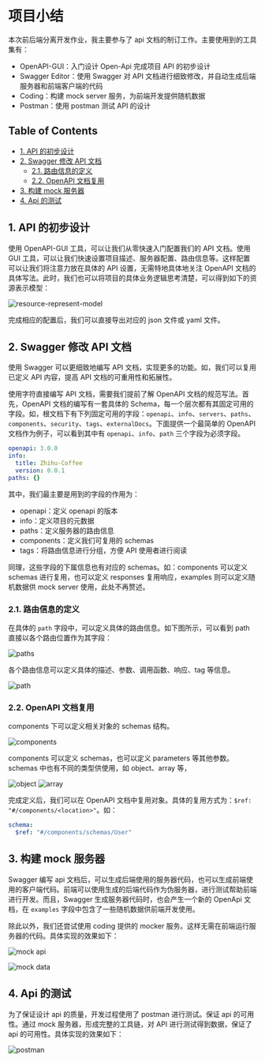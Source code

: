 <!-- omit in toc -->
# 项目小结

本次前后端分离开发作业，我主要参与了 api 文档的制订工作。主要使用到的工具集有：

- OpenAPI-GUI：入门设计 Open-Api 完成项目 API 的初步设计
- Swagger Editor：使用 Swagger 对 API 文档进行细致修改，并自动生成后端服务器和前端客户端的代码
- Coding：构建 mock server 服务，为前端开发提供随机数据
- Postman：使用 postman 测试 API 的设计

<!-- omit in toc -->
## Table of Contents

- [1. API 的初步设计](#1-api-的初步设计)
- [2. Swagger 修改 API 文档](#2-swagger-修改-api-文档)
  - [2.1. 路由信息的定义](#21-路由信息的定义)
  - [2.2. OpenAPI 文档复用](#22-openapi-文档复用)
- [3. 构建 mock 服务器](#3-构建-mock-服务器)
- [4. Api 的测试](#4-api-的测试)

## 1. API 的初步设计

使用 OpenAPI-GUI 工具，可以让我们从零快速入门配置我们的 API 文档。使用 GUI 工具，可以让我们快速设置项目描述、服务器配置、路由信息等。这样配置可以让我们将注意力放在具体的 API 设置，无需特地具体地关注 OpenAPI 文档的具体写法。此时，我们也可以将项目的具体业务逻辑思考清楚，可以得到如下的资源表示模型：

![resource-represent-model](../image/resource-representation-model.png)

完成相应的配置后，我们可以直接导出对应的 json 文件或 yaml 文件。

## 2. Swagger 修改 API 文档

使用 Swagger 可以更细致地编写 API 文档，实现更多的功能。如，我们可以复用已定义 API 内容，提高 API 文档的可重用性和拓展性。  

使用字符直接编写 API 文档，需要我们提前了解 OpenAPI 文档的规范写法。首先，OpenAPI 文档的编写有一套具体的 Schema，每一个层次都有其固定可用的字段。如，根文档下有下列固定可用的字段：`openapi`、`info`、`servers`、`paths`、`components`、`security`、`tags`、`externalDocs`。下面提供一个最简单的 OpenAPI 文档作为例子，可以看到其中有 `openapi`、`info`、`path` 三个字段为必须字段。

```yaml
openapi: 3.0.0
info:
  title: Zhihu-Coffee
  version: 0.0.1
paths: {}
```

其中，我们最主要是用到的字段的作用为：

- openapi：定义 openapi 的版本
- info：定义项目的元数据
- paths：定义服务器的路由信息
- components：定义我们可复用的 schemas
- tags：将路由信息进行分组，方便 API 使用者进行阅读

同理，这些字段的下属信息也有对应的 schemas。如：components 可以定义 schemas 进行复用，也可以定义 responses 复用响应，examples 则可以定义随机数据供 mock server 使用，此处不再赘述。

### 2.1. 路由信息的定义

在具体的 `path` 字段中，可以定义具体的路由信息。如下图所示，可以看到 path 直接以各个路由位置作为其字段：

![paths](../image/paths.png)

各个路由信息可以定义具体的描述、参数、调用函数、响应、tag 等信息。

![path](../image/path.png)

### 2.2. OpenAPI 文档复用

components 下可以定义相关对象的 schemas 结构。

![components](../image/components.png)

components 可以定义 schemas，也可以定义 parameters 等其他参数。schemas 中也有不同的类型供使用，如 object、array 等，

![object](../image/object.png)
![array](../image/array.png)

完成定义后，我们可以在 OpenAPI 文档中复用对象。具体的复用方式为：`$ref: "#/components/<location>"`。如：

```yaml
schema:
  $ref: "#/components/schemas/User"
```

## 3. 构建 mock 服务器

Swagger 编写 api 文档后，可以生成后端使用的服务器代码，也可以生成前端使用的客户端代码。前端可以使用生成的后端代码作为伪服务器，进行测试帮助前端进行开发。而且，Swagger 生成服务器代码时，也会产生一个新的 OpenApi 文档，在 `examples` 字段中包含了一些随机数据供前端开发使用。

除此以外，我们还尝试使用 coding 提供的 mocker 服务。这样无需在前端运行服务器的代码。具体实现的效果如下：

![mock api](../image/mock-api.png)

![mock data](../image/mock-data.png)

## 4. Api 的测试

为了保证设计 api 的质量，开发过程使用了 postman 进行测试。保证 api 的可用性。通过 mock 服务器，形成完整的工具链，对 API 进行测试得到数据，保证了 api 的可用性。具体实现的效果如下：

![postman](../image/postman.png)
